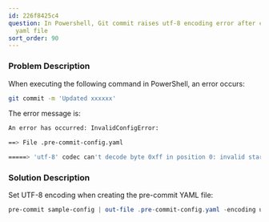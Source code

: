 ```yaml
---
id: 226f8425c4
question: In Powershell, Git commit raises utf-8 encoding error after creating pre-commit
  yaml file
sort_order: 90
---
```


### Problem Description

When executing the following command in PowerShell, an error occurs:

```bash
git commit -m 'Updated xxxxxx'
```

The error message is:

```bash
An error has occurred: InvalidConfigError:

==> File .pre-commit-config.yaml

=====> 'utf-8' codec can't decode byte 0xff in position 0: invalid start byte
```

### Solution Description

Set UTF-8 encoding when creating the pre-commit YAML file:

```powershell
pre-commit sample-config | out-file .pre-commit-config.yaml -encoding utf8
```